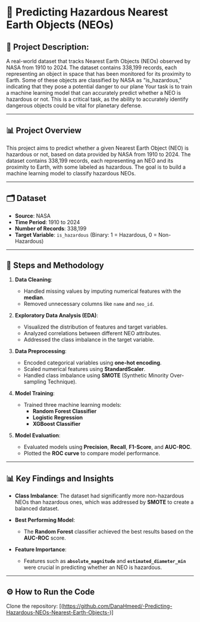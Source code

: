 # 🚀 Predicting Hazardous Nearest Earth Objects (NEOs)
## 📝  Project Description:
A real-world dataset that tracks Nearest Earth Objects (NEOs)
observed by NASA from 1910 to 2024. The dataset contains 338,199 records, each representing
an object in space that has been monitored for its proximity to Earth. Some of these objects are
classified by NASA as "is_hazardous," indicating that they pose a potential danger to our plane
Your task is to train a machine learning model that can accurately predict whether a NEO is
hazardous or not. This is a critical task, as the ability to accurately identify dangerous objects
could be vital for planetary defense.

---

## 📊 Project Overview
This project aims to predict whether a given Nearest Earth Object (NEO) is hazardous or not, based on data provided by NASA from 1910 to 2024. The dataset contains 338,199 records, each representing an NEO and its proximity to Earth, with some labeled as hazardous. The goal is to build a machine learning model to classify hazardous NEOs.

---

## 🗂️ Dataset

- **Source**: NASA
- **Time Period**: 1910 to 2024
- **Number of Records**: 338,199
- **Target Variable**: `is_hazardous` (Binary: 1 = Hazardous, 0 = Non-Hazardous)

---

## 🔧 Steps and Methodology

1. **Data Cleaning**:
   - Handled missing values by imputing numerical features with the **median**.
   - Removed unnecessary columns like `name` and `neo_id`.

2. **Exploratory Data Analysis (EDA)**:
   - Visualized the distribution of features and target variables.
   - Analyzed correlations between different NEO attributes.
   - Addressed the class imbalance in the target variable.

3. **Data Preprocessing**:
   - Encoded categorical variables using **one-hot encoding**.
   - Scaled numerical features using **StandardScaler**.
   - Handled class imbalance using **SMOTE** (Synthetic Minority Over-sampling Technique).

4. **Model Training**:
   - Trained three machine learning models: 
     - **Random Forest Classifier**
     - **Logistic Regression**
     - **XGBoost Classifier**

5. **Model Evaluation**:
   - Evaluated models using **Precision**, **Recall**, **F1-Score**, and **AUC-ROC**.
   - Plotted the **ROC curve** to compare model performance.

---

## 📊 Key Findings and Insights

- **Class Imbalance**: The dataset had significantly more non-hazardous NEOs than hazardous ones, which was addressed by **SMOTE** to create a balanced dataset.
  
- **Best Performing Model**: 
  - The **Random Forest** classifier achieved the best results based on the **AUC-ROC** score.

- **Feature Importance**: 
  - Features such as **`absolute_magnitude`** and **`estimated_diameter_min`** were crucial in predicting whether an NEO is hazardous.

---
## ⚙️ How to Run the Code
 Clone the repository:
[(https://github.com/DanaHmeed/-Predicting-Hazardous-NEOs-Nearest-Earth-Objects-)]
